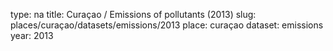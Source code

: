 type: na
title: Curaçao / Emissions of pollutants (2013)
slug: places/curaçao/datasets/emissions/2013
place: curaçao
dataset: emissions
year: 2013
